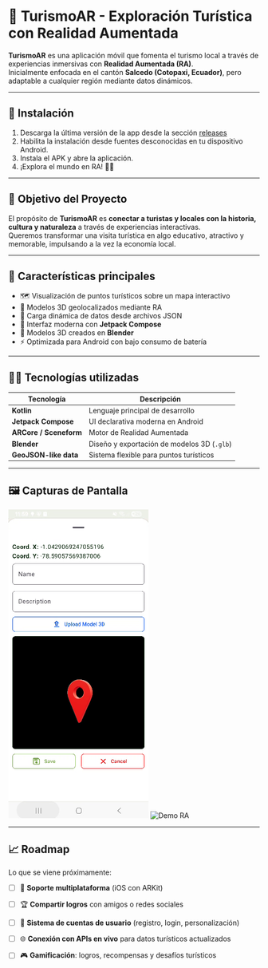 # 🌄 TurismoAR - Exploración Turística con Realidad Aumentada

**TurismoAR** es una aplicación móvil que fomenta el turismo local a través de experiencias inmersivas con **Realidad Aumentada (RA)**.  
Inicialmente enfocada en el cantón **Salcedo (Cotopaxi, Ecuador)**, pero adaptable a cualquier región mediante datos dinámicos.

---

## 🚀 Instalación

1. Descarga la última versión de la app desde la sección [releases](https://github.com/32TBAN/TurismoAR/releases)
2. Habilita la instalación desde fuentes desconocidas en tu dispositivo Android.
3. Instala el APK y abre la aplicación.
4. ¡Explora el mundo en RA! 📱✨

---

## 🎯 Objetivo del Proyecto

El propósito de **TurismoAR** es **conectar a turistas y locales con la historia, cultura y naturaleza** a través de experiencias interactivas.  
Queremos transformar una visita turística en algo educativo, atractivo y memorable, impulsando a la vez la economía local.

---

## 📱 Características principales

- 🗺️ Visualización de puntos turísticos sobre un mapa interactivo  
- 🧭 Modelos 3D geolocalizados mediante RA  
- 📂 Carga dinámica de datos desde archivos JSON  
- 🎨 Interfaz moderna con **Jetpack Compose**  
- 🧩 Modelos 3D creados en **Blender**  
- ⚡ Optimizada para Android con bajo consumo de batería  

---

## 🧑‍💻 Tecnologías utilizadas

| Tecnología            | Descripción |
|-----------------------|-------------|
| **Kotlin**            | Lenguaje principal de desarrollo |
| **Jetpack Compose**   | UI declarativa moderna en Android |
| **ARCore / Sceneform**| Motor de Realidad Aumentada |
| **Blender**           | Diseño y exportación de modelos 3D (`.glb`) |
| **GeoJSON-like data** | Sistema flexible para puntos turísticos |

---

## 🖼️ Capturas de Pantalla
![Mapa turístico](docs/add-point.png)
![Demo RA](docs/ra-demo.gif)

---

## 📈 Roadmap

Lo que se viene próximamente:  

- [ ] 📱 **Soporte multiplataforma** (iOS con ARKit)  
- [ ] 🏆 **Compartir logros** con amigos o redes sociales  
- [ ] 👤 **Sistema de cuentas de usuario** (registro, login, personalización)  
- [ ] 🌐 **Conexión con APIs en vivo** para datos turísticos actualizados  
- [ ] 🎮 **Gamificación**: logros, recompensas y desafíos turísticos  

